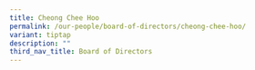 ```yaml
---
title: Cheong Chee Hoo
permalink: /our-people/board-of-directors/cheong-chee-hoo/
variant: tiptap
description: ""
third_nav_title: Board of Directors
---
```


